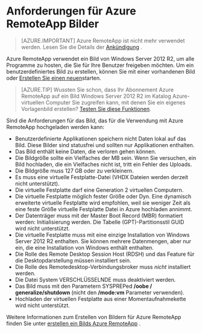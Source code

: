 
<properties
    pageTitle="Azure RemoteApp Bild Anforderungen | Microsoft Azure"
    description="Erfahren Sie mehr über die Anforderungen für das Erstellen von Bildern mit Azure RemoteApp verwendet werden"
    services="remoteapp"
    documentationCenter=""
    authors="lizap"
    manager="mbaldwin" />

<tags
    ms.service="remoteapp"
    ms.workload="compute"
    ms.tgt_pltfrm="na"
    ms.devlang="na"
    ms.topic="article"
    ms.date="08/15/2016"
    ms.author="elizapo" />



# <a name="requirements-for-azure-remoteapp-images"></a>Anforderungen für Azure RemoteApp Bilder

> [AZURE.IMPORTANT]
> Azure RemoteApp ist nicht mehr verwendet werden. Lesen Sie die Details der [Ankündigung](https://go.microsoft.com/fwlink/?linkid=821148) .

Azure RemoteApp verwendet ein Bild von Windows Server 2012 R2, um alle Programme zu hosten, die Sie für Ihre Benutzer freigeben möchten. Um ein benutzerdefiniertes Bild zu erstellen, können Sie mit einer vorhandenen Bild oder [Erstellen Sie einen neuen](remoteapp-create-custom-image.md)starten.

> [AZURE.TIP] Wussten Sie schon, dass Ihr Abonnement Azure RemoteApp auf ein Bild Windows Server 2012 R2 im Katalog Azure-virtuellen Computer Sie zugreifen kann, mit denen Sie ein eigenes Vorlagenbild erstellen? [Testen Sie diese Funktionen](remoteapp-image-on-azurevm.md).  


Sind die Anforderungen für das Bild, das für die Verwendung mit Azure RemoteApp hochgeladen werden kann:


- Benutzerdefinierte Applikationen speichern nicht Daten lokal auf das Bild. Diese Bilder sind statusfrei und sollten nur Applikationen enthalten.
- Das Bild enthält keine Daten, die verloren gehen können.
- Die Bildgröße sollte ein Vielfaches der MB sein. Wenn Sie versuchen, ein Bild hochladen, die ein Vielfaches nicht ist, tritt ein Fehler des Uploads.
- Die Bildgröße muss 127 GB oder zu verkleinern.
- Es muss eine virtuelle Festplatte-Datei (VHDX Dateien werden derzeit nicht unterstützt).
- Die virtuelle Festplatte darf eine Generation 2 virtuellen Computern.
- Die virtuelle Festplatte möglich fester Größe oder Dyn. Eine dynamisch erweiterte virtuelle Festplatte wird empfohlen, weil sie weniger Zeit als eine feste Größe virtuelle Festplatte Datei in Azure hochladen annimmt.
- Der Datenträger muss mit der Master Boot Record (MBR) formatiert werden: Initialisierung werden. Die Tabelle (GPT)-Partitionsstil GUID wird nicht unterstützt.
- Die virtuelle Festplatte muss mit eine einzige Installation von Windows Server 2012 R2 enthalten. Sie können mehrere Datenmengen, aber nur ein, die eine Installation von Windows enthält enthalten.
- Die Rolle des Remote Desktop Session Host (RDSH) und das Feature für die Desktopdarstellung müssen installiert sein.
- Die Rolle des Remotedesktop-Verbindungsbroker muss *nicht* installiert werden.
- Die Datei System VERSCHLÜSSELNDE muss deaktiviert werden.
- Das Bild muss mit den Parametern SYSPREPed **/oobe / generalize/shutdown** (nicht den **/mode:vm** Parameter verwenden).
- Hochladen der virtuellen Festplatte aus einer Momentaufnahmekette wird nicht unterstützt.

Weitere Informationen zum Erstellen von Bildern für Azure RemoteApp finden Sie unter [erstellen ein Bilds Azure RemoteApp](remoteapp-imageoptions.md) .
